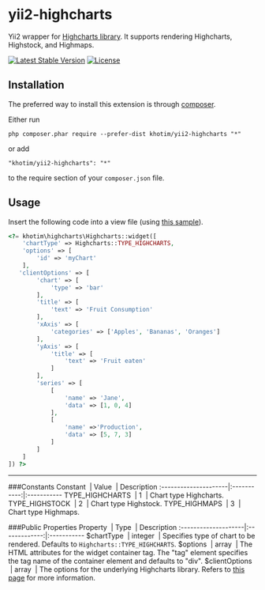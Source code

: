 # yii2-highcharts
Yii2 wrapper for [Highcharts library](http://www.highcharts.com/).
It supports rendering Highcharts, Highstock, and Highmaps.

[![Latest Stable Version](https://poser.pugx.org/khotim/yii2-highcharts/v/stable)](https://packagist.org/packages/khotim/yii2-highcharts)
[![License](https://poser.pugx.org/khotim/yii2-highcharts/license)](https://packagist.org/packages/khotim/yii2-highcharts)

Installation
------------

The preferred way to install this extension is through [composer](http://getcomposer.org/download/).

Either run

```
php composer.phar require --prefer-dist khotim/yii2-highcharts "*"
```

or add

```
"khotim/yii2-highcharts": "*"
```

to the require section of your `composer.json` file.


Usage
-----
Insert the following code into a view file (using [this sample](http://www.highcharts.com/docs/getting-started/your-first-chart)).
```php
<?= khotim\highcharts\Highcharts::widget([
    'chartType' => Highcharts::TYPE_HIGHCHARTS,
    'options' => [
        'id' => 'myChart'
    ],
   'clientOptions' => [
        'chart' => [
            'type' => 'bar'
        ],
        'title' => [
            'text' => 'Fruit Consumption'
        ],
        'xAxis' => [
            'categories' => ['Apples', 'Bananas', 'Oranges']
        ],
        'yAxis' => [
            'title' => [
                'text' => 'Fruit eaten'
            ]
        ],
        'series' => [
            [
                'name' => 'Jane',
                'data' => [1, 0, 4]
            ],
            [
                'name' =>'Production',
                'data' => [5, 7, 3]
            ]
        ]
    ]
]) ?>
```
------------
###Constants
Constant        &nbsp;| Value &nbsp;| Description
:---------------------|:-----------:|:-----------
TYPE_HIGHCHARTS &nbsp;|   1   &nbsp;| Chart type Highcharts.
TYPE_HIGHSTOCK  &nbsp;|   2   &nbsp;| Chart type Highstock.
TYPE_HIGHMAPS   &nbsp;|   3   &nbsp;| Chart type Highmaps.

###Public Properties
Property       &nbsp;|  Type   &nbsp;| Description
:--------------------|:-------------:|:-----------
$chartType     &nbsp;| integer &nbsp;| Specifies type of chart to be rendered. Defaults to `Highcharts::TYPE_HIGHCHARTS`.
$options       &nbsp;|  array  &nbsp;| The HTML attributes for the widget container tag. The "tag" element specifies the tag name of the container element and defaults to "div".
$clientOptions &nbsp;|  array  &nbsp;| The options for the underlying Highcharts library. Refers to [this page](http://api.highcharts.com/) for more information.
